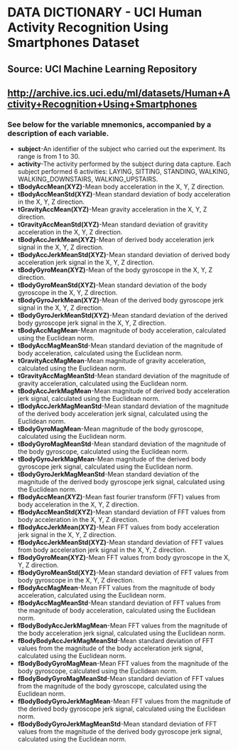 # DATA DICTIONARY - UCI Human Activity Recognition Using Smartphones Dataset
## Source: UCI Machine Learning Repository
## http://archive.ics.uci.edu/ml/datasets/Human+Activity+Recognition+Using+Smartphones

### See below for the variable mnemonics, accompanied by a description of each variable.

* **subject**-An identifier of the subject who carried out the experiment. Its range is from 1 to 30.
* **activity**-The activity performed by the subject during data capture. Each subject performed 6 activities: LAYING, SITTING, STANDING, WALKING, WALKING_DOWNSTAIRS, WALKING_UPSTAIRS.	
* **tBodyAccMean(XYZ)**-Mean body acceleration in the X, Y, Z direction. 
* **tBodyAccMeanStd(XYZ)**-Mean standard deviation of body acceleration in the X, Y, Z direction.
* **tGravityAccMean(XYZ)**-Mean gravity acceleration in the X, Y, Z direction.
* **tGravityAccMeanStd(XYZ)**-Mean standard deviation of gravitity acceleration in the X, Y, Z direction.
* **tBodyAccJerkMean(XYZ)**-Mean of derived body acceleration jerk signal in the X, Y, Z direction.
* **tBodyAccJerkMeanStd(XYZ)**-Mean standard deviation of derived body acceleration jerk signal in the X, Y, Z direction.
* **tBodyGyroMean(XYZ)**-Mean of the body gyroscope in the X, Y, Z direction.
* **tBodyGyroMeanStd(XYZ)**-Mean standard deviation of the body gyroscope in the X, Y, Z direction.
* **tBodyGyroJerkMean(XYZ)**-Mean of the derived body gyroscope jerk signal in the X, Y, Z direction.
* **tBodyGyroJerkMeanStd(XYZ)**-Mean standard deviation of the derived body gyroscope jerk signal in the X, Y, Z direction.
* **tBodyAccMagMean**-Mean magnitude of body acceleration, calculated using the Euclidean norm.
* **tBodyAccMagMeanStd**-Mean standard deviation of the magnitude of body acceleration, calculated using the Euclidean norm.
* **tGravityAccMagMean**-Mean magnitude of gravity acceleration, calculated using the Euclidean norm.
* **tGravityAccMagMeanStd**-Mean standard deviation of the magnitude of gravity acceleration, calculated using the Euclidean norm.
* **tBodyAccJerkMagMean**-Mean magnitude of derived body acceleration jerk signal, calculated using the Euclidean norm.
* **tBodyAccJerkMagMeanStd**-Mean standard deviation of the magnitude of the derived body acceleration jerk signal, calculated using the Euclidean norm.
* **tBodyGyroMagMean**-Mean magnitude of the body gyroscope, calculated using the Euclidean norm.
* **tBodyGyroMagMeanStd**-Mean standard deviation of the magnitude of the body gyroscope, calculated using the Euclidean norm.
* **tBodyGyroJerkMagMean**-Mean magnitude of the derived body gyroscope jerk signal, calculated using the Euclidean norm.
* **tBodyGyroJerkMagMeanStd**-Mean standard deviation of the magnitude of the derived body gyroscope jerk signal, calculated using the Euclidean norm.
* **fBodyAccMean(XYZ)**-Mean fast fourier transform (FFT) values from  body acceleration in the X, Y, Z direction.
* **fBodyAccMeanStd(XYZ)**-Mean standard deviation of FFT values from body acceleration in the X, Y, Z direction.
* **fBodyAccJerkMean(XYZ)**-Mean FFT values from body acceleration jerk signal in the X, Y, Z direction.
* **fBodyAccJerkMeanStd(XYZ)**-Mean standard deviation of FFT values from body acceleration jerk signal in the X, Y, Z direction.
* **fBodyGyroMean(XYZ)**-Mean FFT values from body gyroscope in the X, Y, Z direction.
* **fBodyGyroMeanStd(XYZ)**-Mean standard deviation of FFT values from body gyroscope in the X, Y, Z direction.
* **fBodyAccMagMean**-Mean FFT values from the magnitude of body acceleration, calculated using the Euclidean norm.
* **fBodyAccMagMeanStd**-Mean standard deviation of FFT values from the magnitude of body acceleration, calculated using the Euclidean norm.
* **fBodyBodyAccJerkMagMean**-Mean FFT values from the magnitude of the body acceleration jerk signal, calculated using the Euclidean norm.
* **fBodyBodyAccJerkMagMeanStd**-Mean standard deviation of FFT values from the magnitude of the body acceleration jerk signal, calculated using the Euclidean norm.
* **fBodyBodyGyroMagMean**-Mean FFT values from the magnitude of the body gyroscope, calculated using the Euclidean norm.
* **fBodyBodyGyroMagMeanStd**-Mean standard deviation of FFT values from the magnitude of the body gyroscope, calculated using the Euclidean norm.
* **fBodyBodyGyroJerkMagMean**-Mean FFT values from the magnitude of the derived body gyroscope jerk signal, calculated using the Euclidean norm.
* **fBodyBodyGyroJerkMagMeanStd**-Mean standard deviation of FFT values from the magnitude of the derived body gyroscope jerk signal, calculated using the Euclidean norm.